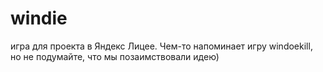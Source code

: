 # windie
игра для проекта в Яндекс Лицее. Чем-то напоминает игру windoekill, но не подумайте, что мы позаимствовали идею)
